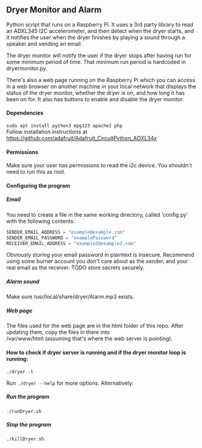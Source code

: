 ## Dryer Monitor and Alarm
Python script that runs on a Raspberry Pi. It uses a 3rd party library to read an ADXL345 I2C accelerometer, and then detect when the dryer starts, and it notifies the user when the dryer finishes by playing a sound through a speaker and sending an email.

The dryer monitor will notify the user if the dryer stops after having run for some minimum period of time. That minimum run period is hardcoded in dryermonitor.py.

There's also a web page running on the Raspberry Pi which you can access in a web browser on another machine in your local network that displays the status of the dryer monitor, whether the dryer is on, and how long it has been on for. It also has buttons to enable and disable the dryer monitor.

#### Dependencies
`sudo apt install python3 mpg123 apache2 php`  
Follow installation instructions at https://github.com/adafruit/Adafruit_CircuitPython_ADXL34x

#### Permissions
Make sure your user has permissions to read the i2c device. You shouldn't need to run this as root.

#### Configuring the program
##### Email
You need to create a file in the same working directory, called 'config.py' with the following contents:  
```python
SENDER_EMAIL_ADDRESS = "example@example.com"
SENDER_EMAIL_PASSWORD = "examplePassword"
RECEIVER_EMAIL_ADDRESS = "example2@example2.com"
```
Obviously storing your email password in plaintext is insecure. Recommend using some burner account you don't care about as the sender, and your real email as the receiver. TODO store secrets securely.  
##### Alarm sound
Make sure /usr/local/share/dryer/Alarm.mp3 exists.
##### Web page
The files used for the web page are in the html folder of this repo. After updating them, copy the files in there into  
/var/www/html (assuming that's where the web server is pointing).

#### How to check if dryer server is running and if the dryer monitor loop is running:
`./dryer -l`  

Run `./dryer --help` for more options. Alternatively:  
##### Run the program
`./runDryer.sh`

##### Stop the program
`./killDryer.sh`
